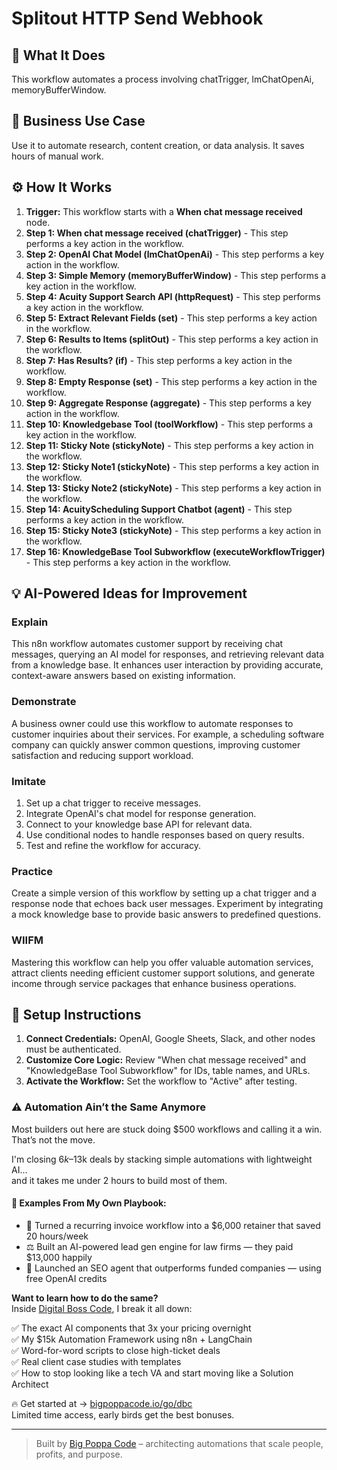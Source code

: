 # Splitout HTTP Send Webhook

## 🚀 What It Does
This workflow automates a process involving chatTrigger, lmChatOpenAi, memoryBufferWindow.

## 💼 Business Use Case
Use it to automate research, content creation, or data analysis. It saves hours of manual work.

## ⚙️ How It Works
1.  **Trigger:** This workflow starts with a **When chat message received** node.
2. **Step 1: When chat message received (chatTrigger)** - This step performs a key action in the workflow.
3. **Step 2: OpenAI Chat Model (lmChatOpenAi)** - This step performs a key action in the workflow.
4. **Step 3: Simple Memory (memoryBufferWindow)** - This step performs a key action in the workflow.
5. **Step 4: Acuity Support Search API (httpRequest)** - This step performs a key action in the workflow.
6. **Step 5: Extract Relevant Fields (set)** - This step performs a key action in the workflow.
7. **Step 6: Results to Items (splitOut)** - This step performs a key action in the workflow.
8. **Step 7: Has Results? (if)** - This step performs a key action in the workflow.
9. **Step 8: Empty Response (set)** - This step performs a key action in the workflow.
10. **Step 9: Aggregate Response (aggregate)** - This step performs a key action in the workflow.
11. **Step 10: Knowledgebase Tool (toolWorkflow)** - This step performs a key action in the workflow.
12. **Step 11: Sticky Note (stickyNote)** - This step performs a key action in the workflow.
13. **Step 12: Sticky Note1 (stickyNote)** - This step performs a key action in the workflow.
14. **Step 13: Sticky Note2 (stickyNote)** - This step performs a key action in the workflow.
15. **Step 14: AcuityScheduling Support Chatbot (agent)** - This step performs a key action in the workflow.
16. **Step 15: Sticky Note3 (stickyNote)** - This step performs a key action in the workflow.
17. **Step 16: KnowledgeBase Tool Subworkflow (executeWorkflowTrigger)** - This step performs a key action in the workflow.

## 💡 AI-Powered Ideas for Improvement
### Explain
This n8n workflow automates customer support by receiving chat messages, querying an AI model for responses, and retrieving relevant data from a knowledge base. It enhances user interaction by providing accurate, context-aware answers based on existing information.

### Demonstrate
A business owner could use this workflow to automate responses to customer inquiries about their services. For example, a scheduling software company can quickly answer common questions, improving customer satisfaction and reducing support workload.

### Imitate
1. Set up a chat trigger to receive messages.
2. Integrate OpenAI's chat model for response generation.
3. Connect to your knowledge base API for relevant data.
4. Use conditional nodes to handle responses based on query results.
5. Test and refine the workflow for accuracy.

### Practice
Create a simple version of this workflow by setting up a chat trigger and a response node that echoes back user messages. Experiment by integrating a mock knowledge base to provide basic answers to predefined questions.

### WIIFM
Mastering this workflow can help you offer valuable automation services, attract clients needing efficient customer support solutions, and generate income through service packages that enhance business operations.

## 🔧 Setup Instructions
1. **Connect Credentials:** OpenAI, Google Sheets, Slack, and other nodes must be authenticated.
2. **Customize Core Logic:** Review "When chat message received" and "KnowledgeBase Tool Subworkflow" for IDs, table names, and URLs.
3. **Activate the Workflow:** Set the workflow to "Active" after testing.

### ⚠️ Automation Ain’t the Same Anymore

Most builders out here are stuck doing $500 workflows and calling it a win.  
That’s not the move.  

I'm closing $6k–$13k deals by stacking simple automations with lightweight AI...  
and it takes me under 2 hours to build most of them.

#### 🧠 Examples From My Own Playbook:
- 🔁 Turned a recurring invoice workflow into a $6,000 retainer that saved 20 hours/week  
- ⚖️ Built an AI-powered lead gen engine for law firms — they paid $13,000 happily  
- 🚀 Launched an SEO agent that outperforms funded companies — using free OpenAI credits  

**Want to learn how to do the same?**  
Inside [Digital Boss Code](https://bigpoppacode.io/go/dbc), I break it all down:

✅ The exact AI components that 3x your pricing overnight  
✅ My $15k Automation Framework using n8n + LangChain  
✅ Word-for-word scripts to close high-ticket deals  
✅ Real client case studies with templates  
✅ How to stop looking like a tech VA and start moving like a Solution Architect  

🔥 Get started at → [bigpoppacode.io/go/dbc](https://bigpoppacode.io/go/dbc)  
Limited time access, early birds get the best bonuses.

---
> Built by [Big Poppa Code](https://bigpoppacode.io) – architecting automations that scale people, profits, and purpose.
